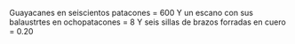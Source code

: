 Guayacanes en seiscientos patacones = 600
Y un escano con sus balaustrtes en ochopatacones = 8
Y seis sillas de brazos forradas en cuero = 0.20